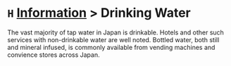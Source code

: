 # `H` [Information](../information) > Drinking Water

The vast majority of tap water in Japan is drinkable. Hotels and other such services with non-drinkable water are well noted. Bottled water, both still and mineral infused, is commonly available from vending machines and convience stores across Japan.
